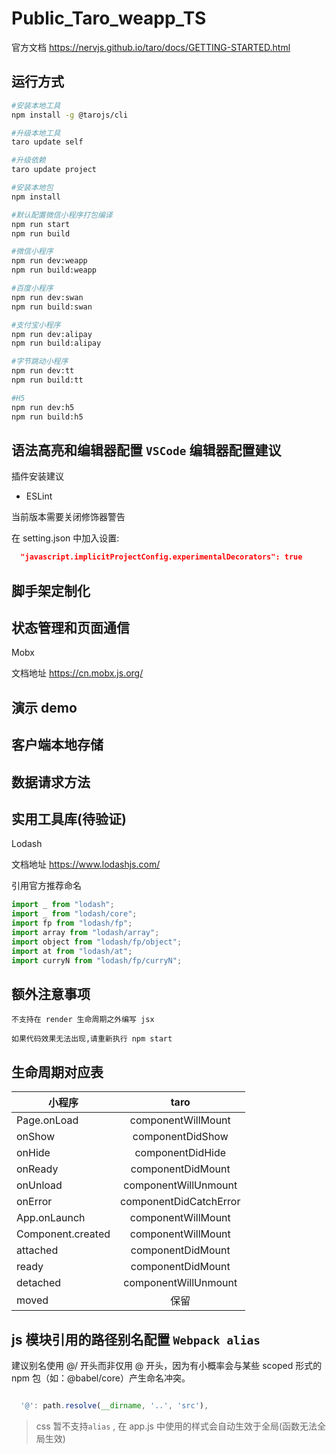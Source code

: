 <!--
 * @LastEditors: Mark
 * @Description: none
 * @Author: Mark
 * @Date: 2019-05-15 17:41:26
 * @LastEditTime: 2019-05-15 17:41:26
 -->

# Public_Taro_weapp_TS

官方文档 <https://nervjs.github.io/taro/docs/GETTING-STARTED.html>

## 运行方式

```bash
#安装本地工具
npm install -g @tarojs/cli

#升级本地工具
taro update self

#升级依赖
taro update project

#安装本地包
npm install

#默认配置微信小程序打包编译
npm run start
npm run build

#微信小程序
npm run dev:weapp
npm run build:weapp

#百度小程序
npm run dev:swan
npm run build:swan

#支付宝小程序
npm run dev:alipay
npm run build:alipay

#字节跳动小程序
npm run dev:tt
npm run build:tt

#H5
npm run dev:h5
npm run build:h5

```

## 语法高亮和编辑器配置 `VSCode` 编辑器配置建议

插件安装建议

- ESLint

当前版本需要关闭修饰器警告

在 setting.json 中加入设置:

```json
  "javascript.implicitProjectConfig.experimentalDecorators": true
```

## 脚手架定制化

## 状态管理和页面通信

Mobx

文档地址
<https://cn.mobx.js.org/>

## 演示 demo

## 客户端本地存储

## 数据请求方法

## 实用工具库(待验证)

Lodash

文档地址
<https://www.lodashjs.com/>

引用官方推荐命名

```js
import _ from "lodash";
import _ from "lodash/core";
import fp from "lodash/fp";
import array from "lodash/array";
import object from "lodash/fp/object";
import at from "lodash/at";
import curryN from "lodash/fp/curryN";
```

## 额外注意事项

`不支持在 render 生命周期之外编写 jsx`

`如果代码效果无法出现,请重新执行 npm start`

## 生命周期对应表

| 小程序            |          taro          |
| ----------------- | :--------------------: |
| Page.onLoad       |   componentWillMount   |
| onShow            |    componentDidShow    |
| onHide            |    componentDidHide    |
| onReady           |   componentDidMount    |
| onUnload          |  componentWillUnmount  |
| onError           | componentDidCatchError |
| App.onLaunch      |   componentWillMount   |
| Component.created |   componentWillMount   |
| attached          |   componentDidMount    |
| ready             |   componentDidMount    |
| detached          |  componentWillUnmount  |
| moved             |          保留          |

## js 模块引用的路径别名配置 `Webpack alias`

建议别名使用 @/ 开头而非仅用 @ 开头，因为有小概率会与某些 scoped 形式的 npm 包（如：@babel/core）产生命名冲突。

```js

  '@': path.resolve(__dirname, '..', 'src'),

```

> css 暂不支持`alias` , 在 app.js 中使用的样式会自动生效于全局(函数无法全局生效)

